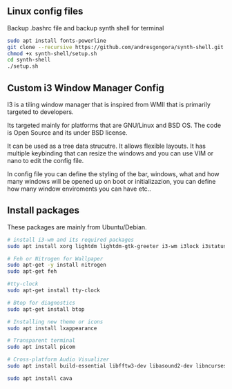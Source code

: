 ## Linux config files

Backup .bashrc file and backup synth shell for terminal

```bash
sudo apt install fonts-powerline
git clone --recursive https://github.com/andresgongora/synth-shell.git
chmod +x synth-shell/setup.sh
cd synth-shell
./setup.sh

```

## Custom i3 Window Manager Config

I3 is a tiling window manager that is inspired from WMII that is primarily targeted to developers. 

Its targeted mainly for platforms that are GNU/Linux and BSD OS. The code is Open Source and its under BSD license.

It can be used as a tree data strucutre. It allows flexible layouts. It has multiple keybinding that can resize the windows and you can use VIM or nano to edit the config file.

In config file you can define the styling of the bar, windows, what and how many windows will be opened up on boot or initializazion, you can define how many window enviroments you can have etc..


## Install packages
These packages are mainly from Ubuntu/Debian.

```bash
# install i3-wm and its required packages
sudo apt install xorg lightdm lightdm-gtk-greeter i3-wm i3lock i3status i3blocks dmenu terminator

# Feh or Nitrogen for Wallpaper
sudo apt-get -y install nitrogen
sudo apt-get feh

#tty-clock
sudo apt-get install tty-clock

# Btop for diagnostics
sudo apt-get install btop

# Installing new theme or icons
sudo apt install lxappearance

# Transparent terminal 
sudo apt install picom

# Cross-platform Audio Visualizer
sudo apt install build-essential libfftw3-dev libasound2-dev libncursesw5-dev libpulse-dev libtool automake autoconf-archive libiniparser-dev libsdl2-2.0-0 libsdl2-dev libpipewire-0.3-dev libjack-jackd2-dev pkgconf

sudo apt install cava

```
